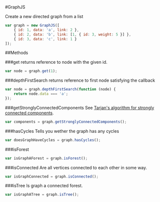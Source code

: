 #GraphJS

Create a new directed graph from a list
```javascript
var graph = new GraphJS([
    { id: 1, data: 'a', link: 2 },
    { id: 2, data: 'b', link: [1, { id: 3, weight: 5 }] },
    { id: 3, data: 'c', link: 1 }
]);
```

##Methods

###get
returns reference to node with the given id.
```javascript
var node = graph.get(1);
```

###depthFirstSearch
returns reference to first node satisfying the callback
```javascript
var node = graph.depthFirstSearch(function (node) {
	return node.data === 'a';
});
```

###getStronglyConnectedComponents
See [Tarjan's algorithm for strongly connected components](http://en.wikipedia.org/wiki/Tarjan's_strongly_connected_components_algorithm).
```javascript
var components = graph.getStronglyConnectedComponents();
```

###hasCycles
Tells you wether the graph has any cycles
```javascript
var doesGraphHaveCycles = graph.hasCycles();
```

###isForest
```javascript
var isGraphAForest = graph.isForest();
```

###isConnected
Are all vertices connected to each other in some way.
```javascript
var isGraphConnected = graph.isConnected();
```

###isTree
Is graph a connected forest.
```javascript
var isGraphATree = graph.isTree();
```